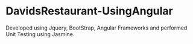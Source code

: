 # DavidsRestaurant-UsingAngular
Developed using Jquery, BootStrap, Angular Frameworks and performed Unit Testing using Jasmine.
